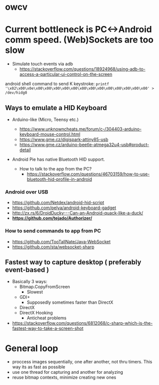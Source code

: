 # owcv


# Current bottleneck is PC<->Android comm speed. (Web)Sockets are too slow
- Simulate touch events via adb
  - https://stackoverflow.com/questions/18924968/using-adb-to-access-a-particular-ui-control-on-the-screen

android shell command to send K keystroke:
```printf '\x02\x00\x0e\x00\x00\x00\x00\x00\x00\x00\x00\x00\x00\x00\x00\x00' > /dev/hidg0```

## Ways to emulate a HID Keyboard
- Arduino-like (Micro, Teensy etc.)
  - https://www.unknowncheats.me/forum/c-/304403-arduino-keyboard-mouse-control.html
  - https://www.gme.cz/digispark-attiny85-usb
  - https://www.gme.cz/arduino-beetle-atmega32u4-usb#product-detail


- Android Pie has native Bluetooth HID support.
  - How to talk to the app from the PC?
    - https://stackoverflow.com/questions/46703159/how-to-use-bluetooth-hid-profile-in-android

### Android over USB
- https://github.com/Netdex/android-hid-script
- https://github.com/pelya/android-keyboard-gadget
- http://zx.rs/6/DroidDucky---Can-an-Android-quack-like-a-duck/
- **https://github.com/tejado/Authorizer/**
 
### How to send commands to app from PC
- https://github.com/TooTallNate/Java-WebSocket
- https://github.com/sta/websocket-sharp

## Fastest way to capture desktop ( preferably event-based )
- Basically 3 ways:
  - Bitmap.CopyFromScreen
    - Slowest
  - GDI+
    - Supposedly sometimes faster than DirectX
  - DirectX
  - DirectX Hooking
    - Anticheat problems
- https://stackoverflow.com/questions/6812068/c-sharp-which-is-the-fastest-way-to-take-a-screen-shot

# General loop
- proccess images sequentially, one after another, not thru timers. This way its as fast as possible
- use one thread for capturing and another for analyzing
- reuse bitmap contexts, minimize creating new ones
